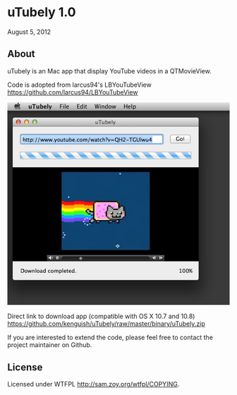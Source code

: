 uTubely 1.0
======================
August 5, 2012

## About

uTubely is an Mac app that display YouTube videos in a QTMovieView.

Code is adopted from larcus94's LBYouTubeView <https://github.com/larcus94/LBYouTubeView>

[![](http://github.com/kenguish/uTubely/raw/master/misc/screenshot.png)](http://github.com/kenguish/uTubely/raw/master/misc/screenshot.png)

Direct link to download app (compatible with OS X 10.7 and 10.8) <https://github.com/kenguish/uTubely/raw/master/binary/uTubely.zip>

If you are interested to extend the code, please feel free to contact the project maintainer on Github.

## License
Licensed under WTFPL <http://sam.zoy.org/wtfpl/COPYING>.

